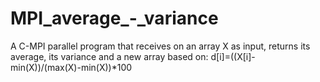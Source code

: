 # MPI_average_-_variance
A C-MPI parallel program that receives on an array X as input, returns its average, its variance and a new array based on: d[i]=((X[i]-min(X))/(max(X)-min(X))*100
